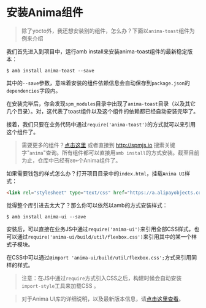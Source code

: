 # 安装Anima组件

> 除了yocto外，我还想安装别的组件，怎么办？下面以`anima-toast`组件为例来介绍

我们首先进入到项目中，运行amb install来安装anima-toast组件的最新稳定版本：

    $ amb install anima-toast --save

其中的`--save`参数，意味着安装的组件依赖信息会自动保存到`package.json`的`dependencies`字段内。

在安装完毕后，你会发现`spm_modules`目录中出现了`anima-toast`目录（以及其它几个目录）。对，这代表了toast组件以及这个组件的依赖都已经自动安装完毕了。

接着，我们只要在业务代码中通过`require('anima-toast')`的方式就可以来引用这个组件了。

>需要更多的组件？[点击这里](http://animajs.org/#widget/) 或者直接到 http://spmjs.io 搜索关键字"`anima`"查询。所有组件都可以直接用`amb install`的方式安装。截至目前为止，仓库中已经有`80+`个Anima组件了。

如果需要钱包的样式怎么办？打开项目目录中的`index.html`，挂载`Anima UI`样式：

````html
<link rel="stylesheet" type="text/css" href="https://a.alipayobjects.com/anima/dpl/1.2.2/amui.css" media="all">
````

觉得整个库引进去太大了？那么你可以依然以amb的方式安装样式：

    $ amb install anima-ui --save

安装后，可以直接在业务JS中通过`require('anima-ui')`来引用全部CSS样式，也可以通过`require('anima-ui/build/util/flexbox.css')`来引用其中的某一个样式子模块。

在CSS中可以通过`@import 'anima-ui/build/util/flexbox.css';`方式来引用同样的样式。

>注意：在JS中通过`require`方式引入CSS之后，构建时候会自动安装`import-style`工具来加载CSS 。

>对于Anima UI库的详细说明，以及最新版本信息，请[点击这里查看](http://animajs.org/#animaui/http://aliceui.org/mobile/)。
